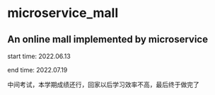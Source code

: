 # microservice_mall
## An online mall implemented  by microservice

start time: 2022.06.13

end time: 2022.07.19

中间考试，本学期成绩还行，回家以后学习效率不高，最后终于做完了